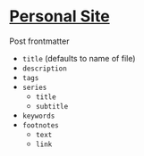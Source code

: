 # [Personal Site](https://ryanwilldev.com)

Post frontmatter

- `title` (defaults to name of file)
- `description`
- `tags`
- `series`
  - `title`
  - `subtitle`
- `keywords`
- `footnotes`
  - `text`
  - `link`

